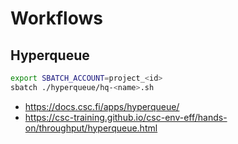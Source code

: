 # Workflows
## Hyperqueue

```bash
export SBATCH_ACCOUNT=project_<id>
sbatch ./hyperqueue/hq-<name>.sh
```

- https://docs.csc.fi/apps/hyperqueue/
- https://csc-training.github.io/csc-env-eff/hands-on/throughput/hyperqueue.html
